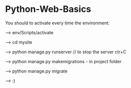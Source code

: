 # Python-Web-Basics


You should to activate every time the environment:

--> env/Scripts/activate

--> cd mysite

--> python manage.py runserver
// to stop the server ctr+C

--> python manage.py makemigrations - in project folder

--> python manage.py migrate

--> :)
